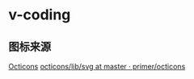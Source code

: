 # v-coding

## 图标来源
[Octicons](https://octicons.github.com/)
[octicons/lib/svg at master · primer/octicons](https://github.com/primer/octicons/tree/master/lib/svg)


